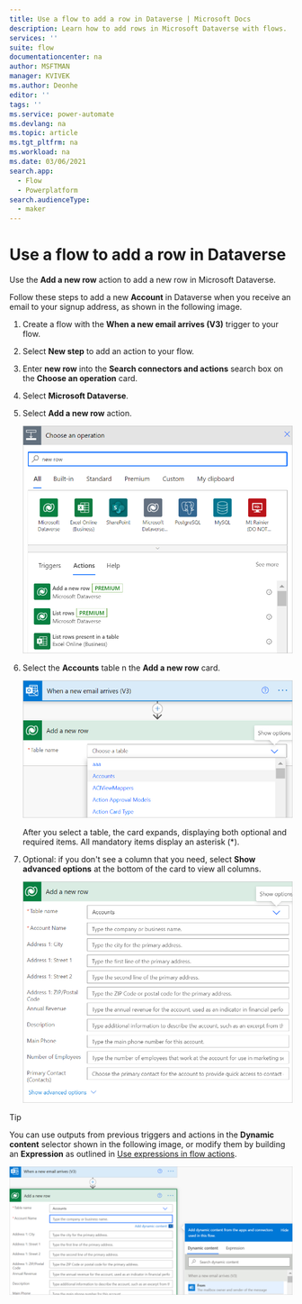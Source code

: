 ```yaml
---
title: Use a flow to add a row in Dataverse | Microsoft Docs
description: Learn how to add rows in Microsoft Dataverse with flows. 
services: ''
suite: flow
documentationcenter: na
author: MSFTMAN
manager: KVIVEK
ms.author: Deonhe
editor: ''
tags: ''
ms.service: power-automate
ms.devlang: na
ms.topic: article
ms.tgt_pltfrm: na
ms.workload: na
ms.date: 03/06/2021
search.app: 
  - Flow
  - Powerplatform
search.audienceType: 
  - maker
---
```


# Use a flow to add a row in Dataverse

Use the **Add a new row** action to add a new row in Microsoft Dataverse.

Follow these steps to add a new **Account** in Dataverse when you receive an email to your signup address, as shown in the following image.

1. Create a flow with the **When a new email arrives (V3)** trigger to your flow.
1. Select **New step** to add an action to your flow.
1. Enter **new row** into the **Search connectors and actions** search box on the **Choose an operation** card.
1. Select **Microsoft Dataverse**.
1. Select **Add a new row** action.

   ![Add a new row image](../media/add-row/add-row-1.png)

1. Select the **Accounts** table n the **Add a new row** card.

   ![Select the Accounts table](../media/add-row/add-row-2.png)

   After you select a table, the card expands, displaying both optional and required items. All mandatory items display an asterisk (\*).

1. Optional: if you don't see a column that you need, select **Show advanced options** at the bottom of the card to view all columns.

   ![Card that shows all columns for the add a new row action](../media/add-row/show-all-advanced.png)

>[!TIP]
>You can use outputs from previous triggers and actions in the **Dynamic content** selector shown in the following image, or modify them by building an **Expression** as outlined in [Use expressions in flow actions](https://flow.microsoft.com/en-us/blog/use-expressions-in-actions/).

   ![Dynamic content](../media/add-row/dynamic-content.png)




